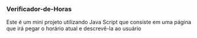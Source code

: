 ### Verificador-de-Horas
Este é um mini projeto utilizando Java Script que consiste em uma página que irá pegar o  horário atual e descrevê-la ao usuário
